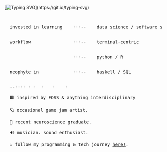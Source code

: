 [![Typing SVG](https://readme-typing-svg.demolab.com?font=Roboto+Mono&weight=250&size=38&duration=3000&pause=900&color=B84C0A&multiline=false&width=600&height=80&lines=%E3%82%88%E3%81%86%E3%81%93%E3%81%9D%EF%BC%81;welcome.)](https://git.io/typing-svg)
<pre>
  
  
  invested in learning    ⋅⋅⋅--    data science / software solutions / data vis <br>
  
  workflow                ⋅⋅⋅--    terminal-centric <br>
  
                          ⋅⋅⋅--    python / R <br>
  
  neophyte in             ⋅⋅⋅--    haskell / SQL <br>

  --⋅⋅⋅⋅ ⋅ ⋅  ⋅   ⋅    ⋅  

  🟧 inspired by FOSS & anything interdisciplinary <br>
  🪐 occasional game jam artist. <br> 
  🧠 recent neuroscience graduate. <br>
  🔊 musician. sound enthusiast. <br>
  ☕ follow my programming & tech journey <a href="http://lysts.xyz/">here!</a>.  <br>
  
</pre>



